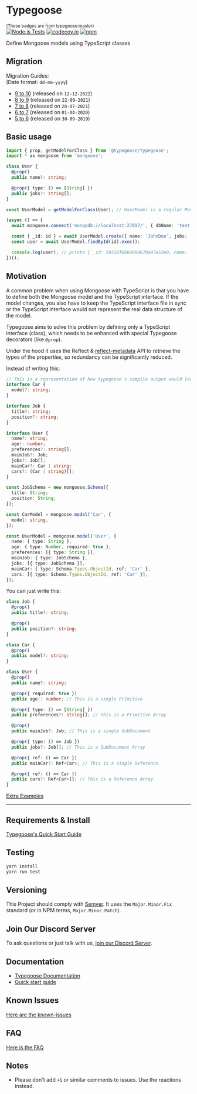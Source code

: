 # Typegoose

<sub>(These badges are from typegoose:master)</sub>  
[![Node.js Tests](https://github.com/typegoose/typegoose/workflows/Node.js%20Tests/badge.svg?branch=master)](https://github.com/typegoose/typegoose/actions?query=workflow%3A"Node.js+Tests")
[![codecov.io](https://codecov.io/github/typegoose/typegoose/coverage.svg?branch=master)](https://codecov.io/github/typegoose/typegoose?branch=master)
[![npm](https://img.shields.io/npm/dt/@typegoose/typegoose.svg)](https://www.npmjs.com/package/@typegoose/typegoose)

Define Mongoose models using TypeScript classes

## Migration

Migration Guides:  
(Date format: `dd-mm-yyyy`)

- [9 to 10](https://typegoose.github.io/typegoose/docs/guides/migration/migrate-10) (released on `12-12-2022`)
- [8 to 9](https://typegoose.github.io/typegoose/docs/guides/migration/migrate-9) (released on `22-09-2021`)
- [7 to 8](https://typegoose.github.io/typegoose/docs/guides/migration/migrate-8) (released on `28-07-2021`)
- [6 to 7](https://typegoose.github.io/typegoose/docs/guides/migration/migrate-7) (released on `01-04-2020`)
- [5 to 6](https://typegoose.github.io/typegoose/docs/guides/migration/migrate-6) (released on `30-09-2019`)

## Basic usage

```ts
import { prop, getModelForClass } from '@typegoose/typegoose';
import * as mongoose from 'mongoose';

class User {
  @prop()
  public name?: string;

  @prop({ type: () => [String] })
  public jobs?: string[];
}

const UserModel = getModelForClass(User); // UserModel is a regular Mongoose Model with correct types

(async () => {
  await mongoose.connect('mongodb://localhost:27017/', { dbName: 'test' });

  const { _id: id } = await UserModel.create({ name: 'JohnDoe', jobs: ['Cleaner'] } as User); // an "as" assertion, to have types for all properties
  const user = await UserModel.findById(id).exec();

  console.log(user); // prints { _id: 59218f686409d670a97e53e0, name: 'JohnDoe', __v: 0 }
})();
```

## Motivation

A common problem when using Mongoose with TypeScript is that you have to define both the Mongoose model and the TypeScript interface. If the model changes, you also have to keep the TypeScript interface file in sync or the TypeScript interface would not represent the real data structure of the model.

Typegoose aims to solve this problem by defining only a TypeScript interface (class), which needs to be enhanced with special Typegoose decorators (like `@prop`).

Under the hood it uses the Reflect & [reflect-metadata](https://github.com/rbuckton/reflect-metadata) API to retrieve the types of the properties, so redundancy can be significantly reduced.

Instead of writing this:

```ts
// This is a representation of how typegoose's compile output would look like
interface Car {
  model?: string;
}

interface Job {
  title?: string;
  position?: string;
}

interface User {
  name?: string;
  age!: number;
  preferences?: string[];
  mainJob?: Job;
  jobs?: Job[];
  mainCar?: Car | string;
  cars?: (Car | string)[];
}

const JobSchema = new mongoose.Schema({
  title: String;
  position: String;
});

const CarModel = mongoose.model('Car', {
  model: string,
});

const UserModel = mongoose.model('User', {
  name: { type: String },
  age: { type: Number, required: true },
  preferences: [{ type: String }],
  mainJob: { type: JobSchema },
  jobs: [{ type: JobSchema }],
  mainCar: { type: Schema.Types.ObjectId, ref: 'Car' },
  cars: [{ type: Schema.Types.ObjectId, ref: 'Car' }],
});
```

You can just write this:

```ts
class Job {
  @prop()
  public title?: string;

  @prop()
  public position?: string;
}

class Car {
  @prop()
  public model?: string;
}

class User {
  @prop()
  public name?: string;

  @prop({ required: true })
  public age!: number; // This is a single Primitive

  @prop({ type: () => [String] })
  public preferences?: string[]; // This is a Primitive Array

  @prop()
  public mainJob?: Job; // This is a single SubDocument

  @prop({ type: () => Job })
  public jobs?: Job[]; // This is a SubDocument Array

  @prop({ ref: () => Car })
  public mainCar?: Ref<Car>; // This is a single Reference

  @prop({ ref: () => Car })
  public cars?: Ref<Car>[]; // This is a Reference Array
}
```

[Extra Examples](https://typegoose.github.io/typegoose/docs/guides/quick-start-guide#extra-examples)

---

## Requirements & Install

[Typegoose's Quick Start Guide](https://typegoose.github.io/typegoose/docs/guides/quick-start-guide)

## Testing

```sh
yarn install
yarn run test
```

## Versioning

This Project should comply with [Semver](https://semver.org). It uses the `Major.Minor.Fix` standard (or in NPM terms, `Major.Minor.Patch`).

## Join Our Discord Server

To ask questions or just talk with us, [join our Discord Server](https://discord.gg/BpGjTTD).

## Documentation

* [Typegoose Documentation](https://typegoose.github.io/typegoose/docs/api/index-api)
* [Quick start guide](https://typegoose.github.io/typegoose/docs/guides/quick-start-guide/)

## Known Issues

[Here are the known-issues](https://typegoose.github.io/typegoose/docs/guides/known-issues/)

## FAQ

[Here is the FAQ](https://typegoose.github.io/typegoose/docs/guides/faq/)

## Notes

* Please don't add `+1` or similar comments to issues. Use the reactions instead.
